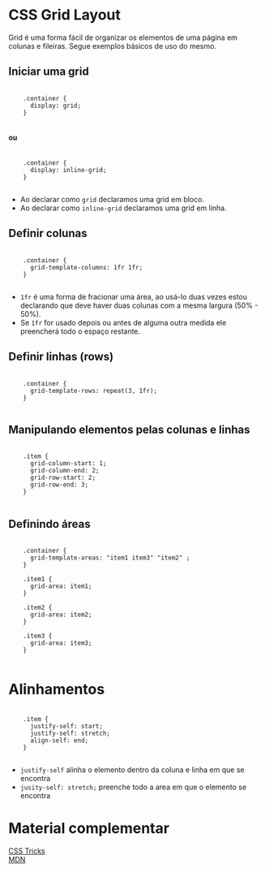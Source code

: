 # CSS Grid Layout

Grid é uma forma fácil de organizar os elementos de uma página em colunas e fileiras. Segue exemplos básicos de uso do mesmo.

## Iniciar uma grid

<pre>
  <code>
    .container {
      display: grid;
    }
  </code>
</pre>

#### ou

<pre>
  <code>
    .container {
      display: inline-grid;
    }
  </code>
</pre>

- Ao declarar como <code>grid</code> declaramos uma grid em bloco.
- Ao declarar como <code>inline-grid</code> declaramos uma grid em linha.

## Definir colunas

<pre>
  <code>
    .container {
      grid-template-columns: 1fr 1fr;
    }
  </code>
</pre>

- <code>1fr</code> é uma forma de fracionar uma área, ao usá-lo duas vezes estou declarando que deve haver duas colunas com a mesma largura (50% - 50%).
- Se <code>1fr</code> for usado depois ou antes de alguma outra medida ele preencherá todo o espaço restante.

## Definir linhas (rows)

<pre>
  <code>
    .container {
      grid-template-rows: repeat(3, 1fr);
    }
  </code>
</pre>

## Manipulando elementos pelas colunas e linhas

<pre>
  <code>
    .item {
      grid-column-start: 1;
      grid-column-end: 2;
      grid-row-start: 2;
      grid-row-end: 3;
    }
  </code>
</pre>

## Definindo áreas

<pre>
  <code>
    .container {
      grid-template-areas: "item1 item3" "item2" ;
    }

    .item1 {
      grid-area: item1;
    }

    .item2 {
      grid-area: item2;
    }

    .item3 {
      grid-area: item3;
    }
  </code>
</pre>

# Alinhamentos

<pre>
  <code>
    .item {
      justify-self: start;
      justify-self: stretch;
      align-self: end;
    }
  </code>
</pre>

- <code>justify-self</code> alinha o elemento dentro da coluna e linha em que se encontra
- <code>jusity-self: stretch;</code> preenche todo a area em que o elemento se encontra

# Material complementar

<a href="https://css-tricks.com/snippets/css/complete-guide-grid/">CSS Tricks</a> <br />
<a href="https://developer.mozilla.org/en-US/docs/Web/CSS/grid">MDN</a>
